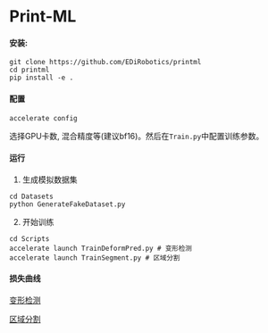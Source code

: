 # Print-ML

#### 安装: 
```
git clone https://github.com/EDiRobotics/printml
cd printml
pip install -e .
```
#### 配置
```
accelerate config
```
选择GPU卡数, 混合精度等(建议bf16)。然后在`Train.py`中配置训练参数。

#### 运行
1. 生成模拟数据集
```
cd Datasets
python GenerateFakeDataset.py
```
2. 开始训练
```
cd Scripts
accelerate launch TrainDeformPred.py # 变形检测
accelerate launch TrainSegment.py # 区域分割
```

#### 损失曲线
[变形检测](https://wandb.ai/lizh9785/PrintML/runs/o6duzpv5)

[区域分割](https://wandb.ai/lizh9785/PrintML/runs/jbimm1vy)

